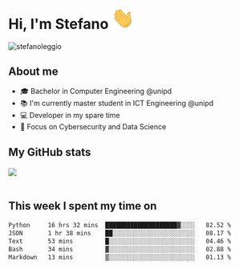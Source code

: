 # Hi, I'm Stefano <img src="https://raw.githubusercontent.com/stefanoleggio/stefanoleggio/main/images/wave.gif" width="45px">

<p align="left"> <img src="https://komarev.com/ghpvc/?username=stefanoleggio&label=Views&color=blue&style=plastic" alt="stefanoleggio" /></p>

## About me
- 🎓 Bachelor in Computer Engineering @unipd
- 📚 I'm currently master student in ICT Engineering @unipd
- 💻 Developer in my spare time
- 🎯 Focus on Cybersecurity and Data Science


## My GitHub stats

<a href="https://github.com/anuraghazra/github-readme-stats" >
  <img align="center" src="https://github-readme-stats.vercel.app/api/top-langs/?username=stefanoleggio&langs_count=10&hide=html,blade&layout=compact&count_private=true&theme=swift" />
</a>
</br>
</br>

## This week I spent my time on


<!--START_SECTION:waka-->
```text
Python     16 hrs 32 mins  ████████████████████▓░░░░   82.52 % 
JSON       1 hr 38 mins    ██░░░░░░░░░░░░░░░░░░░░░░░   08.17 % 
Text       53 mins         █░░░░░░░░░░░░░░░░░░░░░░░░   04.46 % 
Bash       34 mins         ▓░░░░░░░░░░░░░░░░░░░░░░░░   02.88 % 
Markdown   13 mins         ▒░░░░░░░░░░░░░░░░░░░░░░░░   01.13 % 
```
<!--END_SECTION:waka-->

